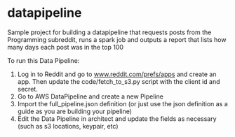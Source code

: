# datapipeline
Sample project for building a datapipeline that requests posts from the Programming subreddit, runs a spark job and outputs a report that lists how many days each post was in the top 100 

To run this Data Pipeline:

1. Log in to Reddit and go to www.reddit.com/prefs/apps and create an app. Then update the code/fetch_to_s3.py script with the client id and secret.
2. Go to AWS DataPipeline and create a new Pipeline
3. Import the full_pipeline.json definition (or just use the json definition as a guide as you are building your pipeline)
4. Edit the Data Pipeline in architect and update the fields as necessary (such as s3 locations, keypair, etc)
